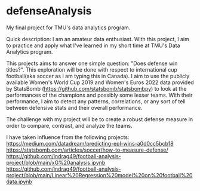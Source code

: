 # defenseAnalysis
My final project for TMU's data analytics program. 

Quick description:
I am an amateur data enthusiast. With this project, I aim to practice and apply what I've learned in my short time at TMU's Data Analytics program.

This projects aims to answer one simple question: "Does defense win titles?". 
This exploration will be done with respect to international cup football(aka soccer as I am typing this in Canada). 
I aim to use the publicly available Women's World Cup 2019 and Women's Euros 2022 data provided by StatsBomb (https://github.com/statsbomb/statsbombpy) to look at the performances of the champions and possibly some lesser teams. With their performance, I aim to detect any patterns, correlations, or any sort of tell between defensive stats and their overall performance. 

The challenge with my project will be to create a robust defense measure in order to compare, contrast, and analyze the teams. 

I have taken influence from the following projects: 
https://medium.com/datadream/predicting-epl-wins-a0d0cc5bcb18
https://statsbomb.com/articles/soccer/how-to-measure-defense/
https://github.com/indrag49/football-analysis-project/blob/main/xG%20analysis.ipynb
https://github.com/indrag49/football-analysis-project/blob/main/Linear%20Regression%20model%20on%20football%20data.ipynb
